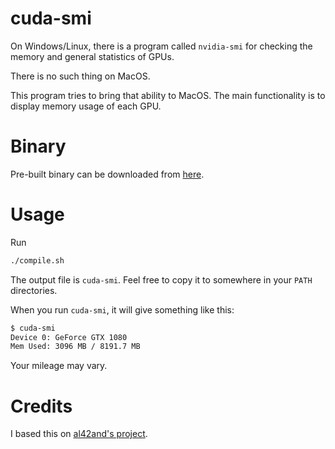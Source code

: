 cuda-smi
====

On Windows/Linux, there is a program called `nvidia-smi` for checking the memory and general statistics of GPUs.

There is no such thing on MacOS.

This program tries to bring that ability to MacOS. 
The main functionality is to display memory usage of each GPU.

Binary
====

Pre-built binary can be downloaded from [here](https://github.com/micahstubbs/cuda-smi/releases/tag/v1.0).


Usage
====

Run
```sh
./compile.sh
```

The output file is `cuda-smi`. Feel free to copy it to somewhere in your `PATH` directories.

When you run `cuda-smi`, it will give something like this:

```sh
$ cuda-smi
Device 0: GeForce GTX 1080
Mem Used: 3096 MB / 8191.7 MB  
```

Your mileage may vary.

Credits
====
I based this on [al42and's project](https://github.com/al42and/cuda-smi).
